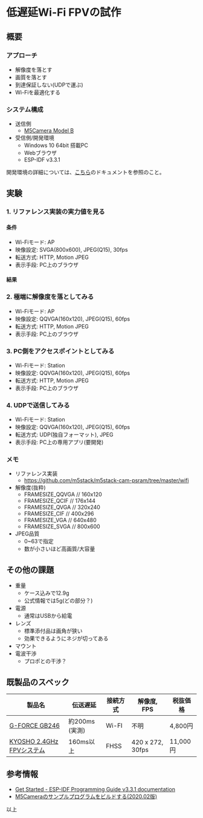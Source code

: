 # 低遅延Wi-Fi FPVの試作

## 概要

### アプローチ

- 解像度を落とす
- 画質を落とす
- 到達保証しない(UDPで運ぶ)
- Wi-Fiを最適化する

### システム構成

- 送信側
  - [M5Camera Model B](https://docs.m5stack.com/#/ja/unit/m5camera)
- 受信側/開発環境
  - Windows 10 64bit 搭載PC
  - Webブラウザ
  - ESP-IDF v3.3.1

開発環境の詳細については、[こちら](DEVELOP.md)のドキュメントを参照のこと。

## 実験

### 1. リファレンス実装の実力値を見る

#### 条件

- Wi-Fiモード: AP
- 映像設定: SVGA(800x600), JPEG(Q15), 30fps
- 転送方式: HTTP, Motion JPEG
- 表示手段: PC上のブラウザ

#### 結果

### 2. 極端に解像度を落としてみる

- Wi-Fiモード: AP
- 映像設定: QQVGA(160x120), JPEG(Q15), 60fps
- 転送方式: HTTP, Motion JPEG
- 表示手段: PC上のブラウザ

### 3. PC側をアクセスポイントとしてみる

- Wi-Fiモード: Station
- 映像設定: QQVGA(160x120), JPEG(Q15), 60fps
- 転送方式: HTTP, Motion JPEG
- 表示手段: PC上のブラウザ

### 4. UDPで送信してみる

- Wi-Fiモード: Station
- 映像設定: QQVGA(160x120), JPEG(Q15), 60fps
- 転送方式: UDP(独自フォーマット), JPEG
- 表示手段: PC上の専用アプリ(要開発)

### メモ

- リファレンス実装
    - https://github.com/m5stack/m5stack-cam-psram/tree/master/wifi
- 解像度(抜粋)
    - FRAMESIZE_QQVGA // 160x120
    - FRAMESIZE_QCIF // 176x144
    - FRAMESIZE_QVGA // 320x240
    - FRAMESIZE_CIF // 400x296
    - FRAMESIZE_VGA // 640x480
    - FRAMESIZE_SVGA // 800x600
- JPEG品質
    - 0~63で指定
    - 数が小さいほど高画質/大容量

## その他の課題

- 重量
    - ケース込みで12.9g
    - 公式情報では5g(どの部分？)
- 電源
    - 通常はUSBから給電
- レンズ
    - 標準添付品は画角が狭い
    - 効果できるようにネジが切ってある
- マウント
- 電波干渉
    - プロポとの干渉？

## 既製品のスペック

| 製品名                                                       | 伝送遅延       | 接続方式 | 解像度, FPS      | 税抜価格 |
| ------------------------------------------------------------ | -------------- | -------- | ---------------- | -------- |
| [G-FORCE GB246](http://www.gforce-hobby.jp/products/GB390-b.html) | 約200ms (実測) | Wi-FI    | 不明             | 4,800円  |
| [KYOSHO 2.4GHz FPVシステム](https://rc.kyosho.com/ja/82724.html) | 160ms以上      | FHSS     | 420 x 272, 30fps | 11,000円 |

## 参考情報

- [Get Started - ESP-IDF Programming Guide v3.3.1 documentation](https://docs.espressif.com/projects/esp-idf/en/v3.3.1/get-started/windows-setup.html)
- [M5Cameraのサンプルプログラムをビルドする(2020.02版)](https://qiita.com/lutecia16v/items/e76129ea3c4160f270f2)

以上

